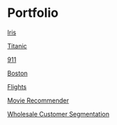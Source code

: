 # Portfolio

[Iris](https://github.com/pallavishinde/Portfolio/blob/master/Iris%20Dataset/EDA%2C%20Decision%20Boundaries%20%26%20Prediction%20with%20Iris%20Species%20Dataset.ipynb)

[Titanic](https://github.com/pallavishinde/Portfolio/blob/master/Titanic%20Dataset/EDA%20%26%20Prediction%20-%20Titanic%20(score-0.80861)-%20FINAL%20EDIT.ipynb)

[911](https://github.com/pallavishinde/Portfolio/blob/master/911%20Emergency%20Calls/911%20Calls%20Data%20Capstone%20Project%20.ipynb)

[Boston](https://github.com/pallavishinde/Portfolio/blob/master/Boston%20Housing%20Dataset/Boston%20Housing%20Price%20Prediction%20(Stacked%20Regression).ipynb)

[Flights](https://github.com/pallavishinde/Portfolio/blob/master/Flights%20Delay%20Dataset/EDA%20%26%20Visualization%20-%20Flights%20Delay%20Dataset.ipynb)

[Movie Recommender](https://github.com/pallavishinde/Portfolio/blob/master/Movie%20Recommender/Movie%20Recommender%20System%20-%20Movie%20Lens%20Data.ipynb)

[Wholesale Customer Segmentation](https://github.com/pallavishinde/Portfolio/blob/master/Wholesale%20Customers%20Segmentation/Customer%20Segmentation%20-%20Wholesale%20Customers.ipynb)
